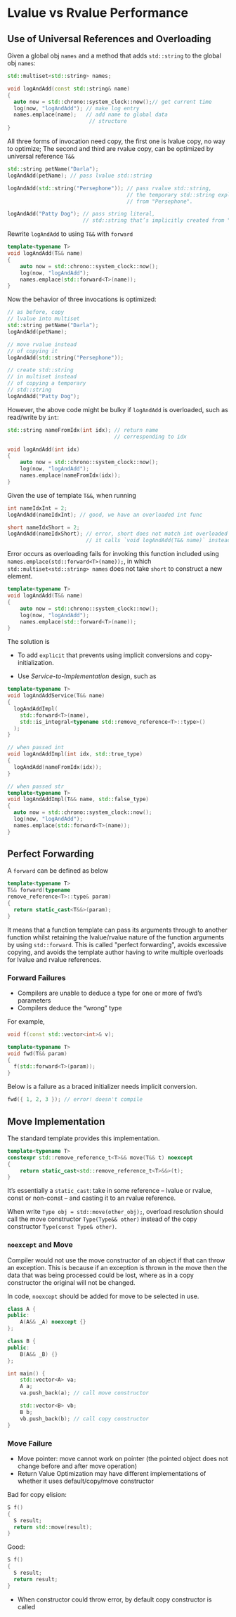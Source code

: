 # Lvalue vs Rvalue Performance

## Use of Universal References and Overloading

Given a global obj `names` and a method that adds `std::string` to the global obj `names`:
```cpp
std::multiset<std::string> names;

void logAndAdd(const std::string& name)
{
  auto now = std::chrono::system_clock::now();// get current time
  log(now, "logAndAdd"); // make log entry
  names.emplace(name);   // add name to global data
                          // structure
}
```

All three forms of invocation need copy, the first one is lvalue copy, no way to optimize; The second and third are rvalue copy, can be optimized by universal reference `T&&`
```cpp
std::string petName("Darla");
logAndAdd(petName); // pass lvalue std::string

logAndAdd(std::string("Persephone")); // pass rvalue std::string,
                                      // the temporary std::string explicitly created 
                                      // from "Persephone".

logAndAdd("Patty Dog"); // pass string literal, 
                        // std::string that’s implicitly created from "Patty Dog"
```

Rewrite `logAndAdd` to using `T&&` with `forward`
```cpp
template<typename T>
void logAndAdd(T&& name)
{
    auto now = std::chrono::system_clock::now();
    log(now, "logAndAdd");
    names.emplace(std::forward<T>(name));
}
```

Now the behavior of three invocations is optimized:
```cpp
// as before, copy
// lvalue into multiset
std::string petName("Darla");
logAndAdd(petName);

// move rvalue instead
// of copying it
logAndAdd(std::string("Persephone"));

// create std::string
// in multiset instead
// of copying a temporary
// std::string
logAndAdd("Patty Dog"); 
```

However, the above code might be bulky if `logAndAdd` is overloaded, such as read/write by `int`:
```cpp
std::string nameFromIdx(int idx); // return name
                                  // corresponding to idx

void logAndAdd(int idx)
{
    auto now = std::chrono::system_clock::now();
    log(now, "logAndAdd");
    names.emplace(nameFromIdx(idx));
}
```

Given the use of template `T&&`, when running 
```cpp
int nameIdxInt = 2;
logAndAdd(nameIdxInt); // good, we have an overloaded int func

short nameIdxShort = 2;
logAndAdd(nameIdxShort); // error, short does not match int overloaded func, 
                         // it calls `void logAndAdd(T&& name)` instead
```
Error occurs as overloading fails for invoking this function included using `names.emplace(std::forward<T>(name));`, in which `std::multiset<std::string> names` does not take `short` to construct a new element.
```cpp
template<typename T>
void logAndAdd(T&& name)
{
    auto now = std::chrono::system_clock::now();
    log(now, "logAndAdd");
    names.emplace(std::forward<T>(name));
}
```

The solution is 

* To add `explicit` that prevents using implicit conversions and copy-initialization.

* Use *Service-to-Implementation* design, such as
```cpp
template<typename T>
void logAndAddService(T&& name)
{
  logAndAddImpl(
    std::forward<T>(name),
    std::is_integral<typename std::remove_reference<T>::type>()
  );
}

// when passed int
void logAndAddImpl(int idx, std::true_type)
{
  logAndAdd(nameFromIdx(idx));
}

// when passed str
template<typename T>
void logAndAddImpl(T&& name, std::false_type)
{
  auto now = std::chrono::system_clock::now();
  log(now, "logAndAdd");
  names.emplace(std::forward<T>(name));
}
```

## Perfect Forwarding

A `forward` can be defined as below
```cpp
template<typename T>
T&& forward(typename
remove_reference<T>::type& param)
{
  return static_cast<T&&>(param);
}
```

It means that a function template can pass its arguments through to another function whilst retaining the lvalue/rvalue nature of the function arguments by using `std::forward`. This is called "perfect forwarding", avoids excessive copying, and avoids the template author having to write multiple overloads for lvalue and rvalue references.

### Forward Failures

* Compilers are unable to deduce a type for one or more of fwd’s parameters
* Compilers deduce the “wrong” type

For example,
```cpp
void f(const std::vector<int>& v);

template<typename T>
void fwd(T&& param)
{
  f(std::forward<T>(param));
}
```

Below is a failure as a braced initializer needs implicit conversion.
```cpp
fwd({ 1, 2, 3 }); // error! doesn't compile
```

## Move Implementation

The standard template provides this implementation.

```cpp
template<typename T>
constexpr std::remove_reference_t<T>&& move(T&& t) noexcept
{
    return static_cast<std::remove_reference_t<T>&&>(t);
}
```

It’s essentially a `static_cast`: take in some reference – lvalue or rvalue, const or non-const – and casting it to an rvalue reference.

When write `Type obj = std::move(other_obj);`, overload resolution should call the move constructor `Type(Type&& other)` instead of the copy constructor `Type(const Type& other)`.

### `noexcept` and Move

Compiler would not use the move constructor of an object if that can throw an exception. 
This is because if an exception is thrown in the move then the data that was being processed could be lost, where as in a copy constructor the original will not be changed.

In code, `noexcept` should be added for move to be selected in use.
```cpp
class A {
public:
    A(A&& _A) noexcept {}
};

class B {
public:
    B(A&& _B) {}
};

int main() {
    std::vector<A> va;
    A a;
    va.push_back(a); // call move constructor

    std::vector<B> vb;
    B b;
    vb.push_back(b); // call copy constructor
}

```

### Move Failure

* Move pointer: move cannot work on pointer (the pointed object does not change before and after move operation)
* Return Value Optimization may have different implementations of whether it uses default/copy/move constructor

Bad for copy elision:
```cpp
S f()
{
  S result;
  return std::move(result);
}
```

Good:
```cpp
S f()
{
  S result;
  return result;
}
```
* When constructor could throw error, by default copy constructor is called
